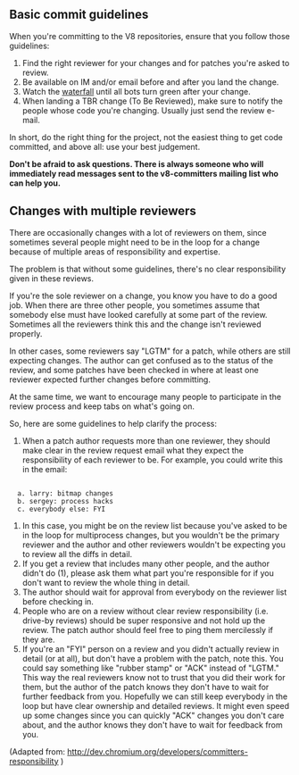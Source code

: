 ## Basic commit guidelines ##

When you're committing to the V8 repositories, ensure that you follow those guidelines:

  1. Find the right reviewer for your changes and for patches you're asked to review.
  1. Be available on IM and/or email before and after you land the change.
  1. Watch the [waterfall](http://build.chromium.org/p/client.v8/console) until all bots turn green after your change.
  1. When landing a TBR change (To Be Reviewed), make sure to notify the people whose code you're changing. Usually just send the review e-mail.

In short, do the right thing for the project, not the easiest thing to get code committed, and above all: use your best judgement.

**Don't be afraid to ask questions. There is always someone who will immediately read messages sent to the v8-committers mailing list who can help you.**

## Changes with multiple reviewers ##

There are occasionally changes with a lot of reviewers on them, since sometimes several people might need to be in the loop for a change because of multiple areas of responsibility and expertise.

The problem is that without some guidelines, there's no clear responsibility given in these reviews.

If you're the sole reviewer on a change, you know you have to do a good job. When there are three other people, you sometimes assume that somebody else must have looked carefully at some part of the review.  Sometimes all the reviewers think this and the change isn't reviewed properly.

In other cases, some reviewers say "LGTM" for a patch, while others are still expecting changes. The author can get confused as to the status of the review, and some patches have been checked in where at least one reviewer expected further changes before committing.

At the same time, we want to encourage many people to participate in the review process and keep tabs on what's going on.

So, here are some guidelines to help clarify the process:
  1. When a patch author requests more than one reviewer, they should make clear in the review request email what they expect the responsibility of each reviewer to be.  For example, you could write this in the email:
```

  a. larry: bitmap changes
  b. sergey: process hacks
  c. everybody else: FYI

```
  1. In this case, you might be on the review list because you've asked to be in the loop for multiprocess changes, but you wouldn't be the primary reviewer and the author and other reviewers wouldn't be expecting you to review all the diffs in detail.
  1. If you get a review that includes many other people, and the author didn't do (1), please ask them what part you're responsible for if you don't want to review the whole thing in detail.
  1. The author should wait for approval from everybody on the reviewer list before checking in.
  1. People who are on a review without clear review responsibility (i.e. drive-by reviews) should be super responsive and not hold up the review. The patch author should feel free to ping them mercilessly if they are.
  1. If you're an "FYI" person on a review and you didn't actually review in detail (or at all), but don't have a problem with the patch, note this. You could say something like "rubber stamp" or "ACK" instead of "LGTM." This way the real reviewers know not to trust that you did their work for them, but the author of the patch knows they don't have to wait for further feedback from you.  Hopefully we can still keep everybody in the loop but have clear ownership and detailed reviews. It might even speed up some changes since you can quickly "ACK" changes you don't care about, and the author knows they don't have to wait for feedback from you.

(Adapted from: http://dev.chromium.org/developers/committers-responsibility )